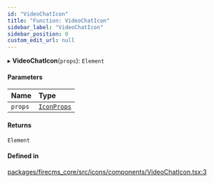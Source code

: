 ```yaml
---
id: "VideoChatIcon"
title: "Function: VideoChatIcon"
sidebar_label: "VideoChatIcon"
sidebar_position: 0
custom_edit_url: null
---
```


▸ **VideoChatIcon**(`props`): `Element`

#### Parameters

| Name | Type |
| :------ | :------ |
| `props` | [`IconProps`](../types/IconProps.md) |

#### Returns

`Element`

#### Defined in

[packages/firecms_core/src/icons/components/VideoChatIcon.tsx:3](https://github.com/FireCMSco/firecms/blob/d45f3739/packages/firecms_core/src/icons/components/VideoChatIcon.tsx#L3)
